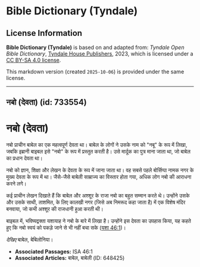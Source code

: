 # Bible Dictionary (Tyndale)

## License Information

**Bible Dictionary (Tyndale)** is based on and adapted from: _Tyndale Open Bible Dictionary_, [Tyndale House Publishers](https://tyndaleopenresources.com/), 2023, which is licensed under a [CC BY-SA 4.0 license](https://creativecommons.org/licenses/by-sa/4.0/legalcode.en).

This markdown version (created `2025-10-06`) is provided under the same license.



--------------------------------

## नबो (देवता) (id: 733554)

नबो (देवता)
===========

नबो प्राचीन बाबेल का एक महत्वपूर्ण देवता था। बाबेल के लोगों ने उसके नाम को "नबू" के रूप में लिखा, जबकि इब्रानी बाइबल इसे "नबो" के रूप में प्रस्तुत करती है। उसे मार्दूक का पुत्र माना जाता था, जो बाबेल का प्रधान देवता था।

नबो को ज्ञान, शिक्षा और लेखन के देवता के रूप में जाना जाता था। वह सबसे पहले बोर्सिप्पा नामक नगर के मुख्य देवता के रूप में था। जैसे\-जैसे बाबेली साम्राज्य का विस्तार होता गया, अधिक लोग नबो की आराधना करने लगे।

कई प्राचीन लेखन दिखाते हैं कि बाबेल और अश्शूर के राजा नबो का बहुत सम्मान करते थे। उन्होंने उसके और उसके साथी, ताशमित, के लिए कालखी नगर (जिसे अब निमरूद कहा जाता है) में एक विशेष मंदिर बनवाया, जो कभी अश्शूर की राजधानी हुआ करती थी।

बाइबल में, भविष्यद्वक्ता यशायाह ने नबो के बारे में लिखा है। उन्होंने इस देवता का उपहास किया, यह कहते हुए कि नबो स्वयं को पकड़े जाने से भी नहीं बचा सके ([यशा 46:1](https://ref.ly/Isa46:1))।

*देखिए* बाबेल, बेबिलोनिया।

* **Associated Passages:** ISA 46:1
* **Associated Articles:** बाबेल, बाबेली (ID: 648425)

